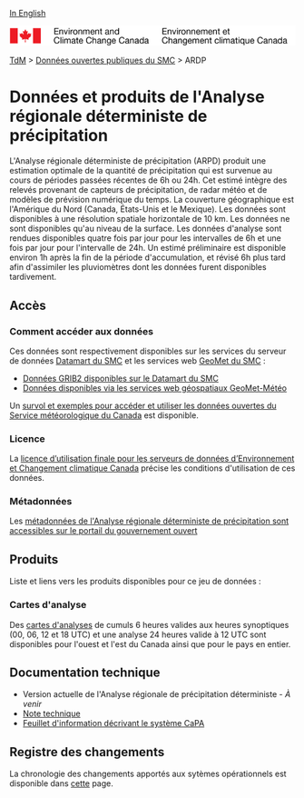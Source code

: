 [In English](readme_rdpa_en.md)

![ECCC logo](../../img_eccc-logo.png)

[TdM](../../readme_fr.md) > [Données ouvertes publiques du SMC](../readme_fr.md) > ARDP

# Données et produits de l'Analyse régionale déterministe de précipitation

L'Analyse régionale déterministe de précipitation (ARPD) produit une estimation optimale de la quantité de précipitation qui est survenue au cours de périodes passées récentes de 6h ou 24h. Cet estimé intègre des relevés provenant de capteurs de précipitation, de radar météo et de modèles de prévision numérique du temps. La couverture géographique est l'Amérique du Nord (Canada, États-Unis et le Mexique). Les données sont disponibles à une résolution spatiale horizontale de 10 km. Les données ne sont disponibles qu'au niveau de la surface. Les données d'analyse sont rendues disponibles quatre fois par jour pour les intervalles de 6h et une fois par jour pour l'intervalle de 24h. Un estimé préliminaire est disponible environ 1h après la fin de la période d'accumulation, et révisé 6h plus tard afin d'assimiler les pluviomètres dont les données furent disponibles tardivement.

## Accès

### Comment accéder aux données

Ces données sont respectivement disponibles sur les services du serveur de données [Datamart du SMC](../../msc-datamart/readme_fr.md) et les services web [GeoMet du SMC](../../msc-geomet/readme_fr.md) :

* [Données GRIB2 disponibles sur le Datamart du SMC](readme_rdpa-datamart_fr.md) 
* [Données disponibles via les services web géospatiaux GeoMet-Météo](../../msc-geomet/readme_fr.md)

Un [survol et exemples pour accéder et utiliser les données ouvertes du Service météorologique du Canada](../../usage/readme_fr.md) est disponible.

### Licence

La [licence d’utilisation finale pour les serveurs de données d’Environnement et Changement climatique Canada](../../licence/readme_fr.md) précise les conditions d'utilisation de ces données.

### Métadonnées

Les [métadonnées de l'Analyse régionale déterministe de précipitation sont accessibles sur le portail du gouvernement ouvert](https://ouvert.canada.ca/data/fr/dataset/fdd3446a-dc20-5bad-9755-0855e3ec9b19)

## Produits

Liste et liens vers les produits disponibles pour ce jeu de données :

### Cartes d'analyse

Des [cartes d'analyses](https://meteo.gc.ca/analysis/index_f.html#APCP) de cumuls 6 heures valides aux heures synoptiques (00, 06, 12 et 18 UTC) et une analyse 24 heures valide à 12 UTC sont disponibles pour l'ouest et l'est du Canada ainsi que pour le pays en entier.

## Documentation technique

* Version actuelle de l'Analyse régionale de précipitation déterministe - _À venir_
* [Note technique](https://collaboration.cmc.ec.gc.ca/cmc/cmoi/product_guide/docs/lib/technote_capa_rdpa-450_f.pdf)
* [Feuillet d'information décrivant le système CaPA](https://collaboration.cmc.ec.gc.ca/cmc/CMOI/product_guide/docs/lib/capa_feuillet_information_f.pdf)

## Registre des changements

La chronologie des changements apportés aux sytèmes opérationnels est disponible dans [cette](https://collaboration.cmc.ec.gc.ca/cmc/cmoi/product_guide/docs/changes_f.html) page.